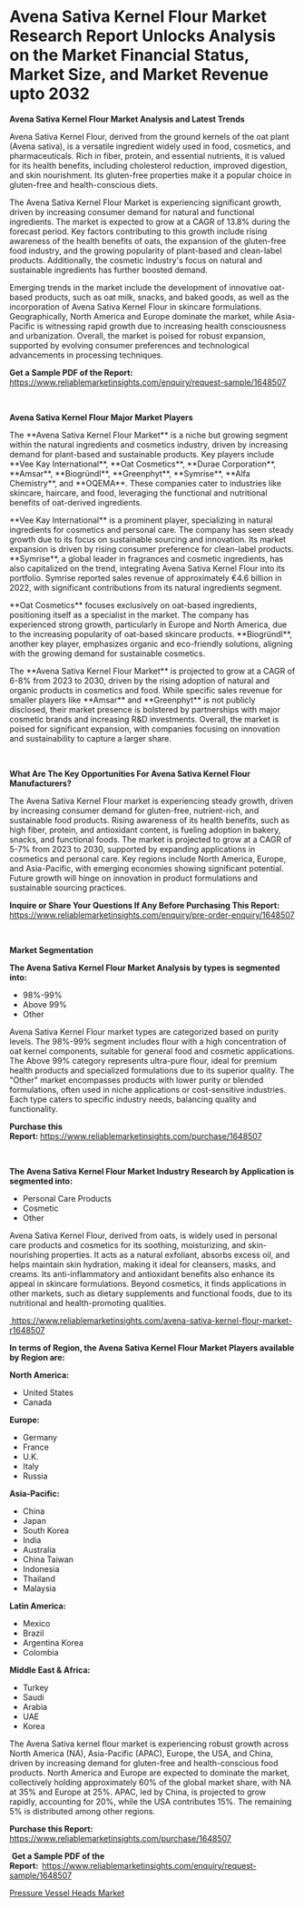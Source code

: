 <p><h1>Avena Sativa Kernel Flour Market Research Report Unlocks Analysis on the Market Financial Status, Market Size, and Market Revenue upto 2032</h1></p><p><strong>Avena Sativa Kernel Flour Market Analysis and Latest Trends</strong></p>
<p><p>Avena Sativa Kernel Flour, derived from the ground kernels of the oat plant (Avena sativa), is a versatile ingredient widely used in food, cosmetics, and pharmaceuticals. Rich in fiber, protein, and essential nutrients, it is valued for its health benefits, including cholesterol reduction, improved digestion, and skin nourishment. Its gluten-free properties make it a popular choice in gluten-free and health-conscious diets.</p><p>The Avena Sativa Kernel Flour Market is experiencing significant growth, driven by increasing consumer demand for natural and functional ingredients. The market is expected to grow at a CAGR of 13.8% during the forecast period. Key factors contributing to this growth include rising awareness of the health benefits of oats, the expansion of the gluten-free food industry, and the growing popularity of plant-based and clean-label products. Additionally, the cosmetic industry's focus on natural and sustainable ingredients has further boosted demand.</p><p>Emerging trends in the market include the development of innovative oat-based products, such as oat milk, snacks, and baked goods, as well as the incorporation of Avena Sativa Kernel Flour in skincare formulations. Geographically, North America and Europe dominate the market, while Asia-Pacific is witnessing rapid growth due to increasing health consciousness and urbanization. Overall, the market is poised for robust expansion, supported by evolving consumer preferences and technological advancements in processing techniques.</p></p>
<p><strong>Get a Sample PDF of the Report:&nbsp;</strong> <a href="https://www.reliablemarketinsights.com/enquiry/request-sample/1648507?utm_campaign=2138&utm_medium=2&utm_source=Github&utm_content=ia&utm_term=27012025&utm_id=avena-sativa-kernel-flour">https://www.reliablemarketinsights.com/enquiry/request-sample/1648507</a></p>
<p>&nbsp;</p>
<p><strong>Avena Sativa Kernel Flour Major Market Players</strong></p>
<p><p>The **Avena Sativa Kernel Flour Market** is a niche but growing segment within the natural ingredients and cosmetics industry, driven by increasing demand for plant-based and sustainable products. Key players include **Vee Kay International**, **Oat Cosmetics**, **Durae Corporation**, **Amsar**, **Biogründl**, **Greenphyt**, **Symrise**, **Alfa Chemistry**, and **OQEMA**. These companies cater to industries like skincare, haircare, and food, leveraging the functional and nutritional benefits of oat-derived ingredients.</p><p>**Vee Kay International** is a prominent player, specializing in natural ingredients for cosmetics and personal care. The company has seen steady growth due to its focus on sustainable sourcing and innovation. Its market expansion is driven by rising consumer preference for clean-label products. **Symrise**, a global leader in fragrances and cosmetic ingredients, has also capitalized on the trend, integrating Avena Sativa Kernel Flour into its portfolio. Symrise reported sales revenue of approximately €4.6 billion in 2022, with significant contributions from its natural ingredients segment.</p><p>**Oat Cosmetics** focuses exclusively on oat-based ingredients, positioning itself as a specialist in the market. The company has experienced strong growth, particularly in Europe and North America, due to the increasing popularity of oat-based skincare products. **Biogründl**, another key player, emphasizes organic and eco-friendly solutions, aligning with the growing demand for sustainable cosmetics.</p><p>The **Avena Sativa Kernel Flour Market** is projected to grow at a CAGR of 6-8% from 2023 to 2030, driven by the rising adoption of natural and organic products in cosmetics and food. While specific sales revenue for smaller players like **Amsar** and **Greenphyt** is not publicly disclosed, their market presence is bolstered by partnerships with major cosmetic brands and increasing R&D investments. Overall, the market is poised for significant expansion, with companies focusing on innovation and sustainability to capture a larger share.</p></p>
<p>&nbsp;</p>
<p><strong>What Are The Key Opportunities For Avena Sativa Kernel Flour Manufacturers?</strong></p>
<p><p>The Avena Sativa Kernel Flour market is experiencing steady growth, driven by increasing consumer demand for gluten-free, nutrient-rich, and sustainable food products. Rising awareness of its health benefits, such as high fiber, protein, and antioxidant content, is fueling adoption in bakery, snacks, and functional foods. The market is projected to grow at a CAGR of 5-7% from 2023 to 2030, supported by expanding applications in cosmetics and personal care. Key regions include North America, Europe, and Asia-Pacific, with emerging economies showing significant potential. Future growth will hinge on innovation in product formulations and sustainable sourcing practices.</p></p>
<p><strong>Inquire or Share Your Questions If Any Before Purchasing This Report:</strong> <a href="https://www.reliablemarketinsights.com/enquiry/pre-order-enquiry/1648507?utm_campaign=2138&utm_medium=2&utm_source=Github&utm_content=ia&utm_term=27012025&utm_id=avena-sativa-kernel-flour">https://www.reliablemarketinsights.com/enquiry/pre-order-enquiry/1648507</a></p>
<p>&nbsp;</p>
<p><strong>Market Segmentation</strong></p>
<p><strong>The Avena Sativa Kernel Flour Market Analysis by types is segmented into:</strong></p>
<p><ul><li>98%-99%</li><li>Above 99%</li><li>Other</li></ul></p>
<p><p>Avena Sativa Kernel Flour market types are categorized based on purity levels. The 98%-99% segment includes flour with a high concentration of oat kernel components, suitable for general food and cosmetic applications. The Above 99% category represents ultra-pure flour, ideal for premium health products and specialized formulations due to its superior quality. The "Other" market encompasses products with lower purity or blended formulations, often used in niche applications or cost-sensitive industries. Each type caters to specific industry needs, balancing quality and functionality.</p></p>
<p><strong>Purchase this Report:&nbsp;</strong><a href="https://www.reliablemarketinsights.com/purchase/1648507?utm_campaign=2138&utm_medium=2&utm_source=Github&utm_content=ia&utm_term=27012025&utm_id=avena-sativa-kernel-flour">https://www.reliablemarketinsights.com/purchase/1648507</a></p>
<p>&nbsp;</p>
<p><strong>The Avena Sativa Kernel Flour Market Industry Research by Application is segmented into:</strong></p>
<p><ul><li>Personal Care Products</li><li>Cosmetic</li><li>Other</li></ul></p>
<p><p>Avena Sativa Kernel Flour, derived from oats, is widely used in personal care products and cosmetics for its soothing, moisturizing, and skin-nourishing properties. It acts as a natural exfoliant, absorbs excess oil, and helps maintain skin hydration, making it ideal for cleansers, masks, and creams. Its anti-inflammatory and antioxidant benefits also enhance its appeal in skincare formulations. Beyond cosmetics, it finds applications in other markets, such as dietary supplements and functional foods, due to its nutritional and health-promoting qualities.</p></p>
<p><a href="https://www.reliablemarketinsights.com/avena-sativa-kernel-flour-market-r1648507?utm_campaign=2138&utm_medium=2&utm_source=Github&utm_content=ia&utm_term=27012025&utm_id=avena-sativa-kernel-flour">&nbsp;https://www.reliablemarketinsights.com/avena-sativa-kernel-flour-market-r1648507</a></p>
<p><strong>In terms of Region, the Avena Sativa Kernel Flour Market Players available by Region are:</strong></p>
<p>
    <p> <strong> North America: </strong>
        <ul>
            <li>United States</li>
            <li>Canada</li>
        </ul>
        </p> 
    <p> <strong> Europe: </strong>
        <ul>
            <li>Germany</li>
            <li>France</li>
            <li>U.K.</li>
            <li>Italy</li>
            <li>Russia</li>
        </ul>
        </p> 
    <p> <strong> Asia-Pacific: </strong>
        <ul>
            <li>China</li>
            <li>Japan</li>
            <li>South Korea</li>
            <li>India</li>
            <li>Australia</li>
            <li>China Taiwan</li>
            <li>Indonesia</li>
            <li>Thailand</li>
            <li>Malaysia</li>
        </ul>
        </p> 
    <p> <strong> Latin America: </strong>
        <ul>
            <li>Mexico</li>
            <li>Brazil</li>
            <li>Argentina Korea</li>
            <li>Colombia</li>
        </ul>
        </p> 
    <p> <strong> Middle East & Africa: </strong>
        <ul>
            <li>Turkey</li>
            <li>Saudi</li>
            <li>Arabia</li>
            <li>UAE</li>
            <li>Korea</li>
        </ul>
    </p>
    </p>
<p><p>The Avena Sativa kernel flour market is experiencing robust growth across North America (NA), Asia-Pacific (APAC), Europe, the USA, and China, driven by increasing demand for gluten-free and health-conscious food products. North America and Europe are expected to dominate the market, collectively holding approximately 60% of the global market share, with NA at 35% and Europe at 25%. APAC, led by China, is projected to grow rapidly, accounting for 20%, while the USA contributes 15%. The remaining 5% is distributed among other regions.</p></p>
<p><strong>Purchase this Report: </strong><a href="https://www.reliablemarketinsights.com/purchase/1648507?utm_campaign=2138&utm_medium=2&utm_source=Github&utm_content=ia&utm_term=27012025&utm_id=avena-sativa-kernel-flour">https://www.reliablemarketinsights.com/purchase/1648507</a></p>
<p>&nbsp;<strong>Get a Sample PDF of the Report:&nbsp;&nbsp;</strong><a href="https://www.reliablemarketinsights.com/enquiry/request-sample/1648507?utm_campaign=2138&utm_medium=2&utm_source=Github&utm_content=ia&utm_term=27012025&utm_id=avena-sativa-kernel-flour">https://www.reliablemarketinsights.com/enquiry/request-sample/1648507</a></p>
<p><strong></strong></p>
<p><p><a href="https://github.com/slmagaddam/Market-Research-Report-List-1/blob/main/pressure-vessel-heads-market.md?utm_campaign=2138&utm_medium=2&utm_source=Github&utm_content=ia&utm_term=27012025&utm_id=avena-sativa-kernel-flour">Pressure Vessel Heads Market</a></p></p>
